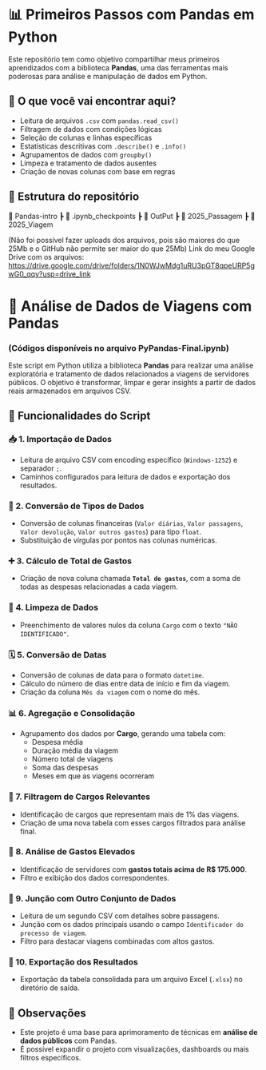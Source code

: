 # 📊 Primeiros Passos com Pandas em Python

Este repositório tem como objetivo compartilhar meus primeiros aprendizados com a biblioteca **Pandas**, uma das ferramentas mais poderosas para análise e manipulação de dados em Python.

## 🧠 O que você vai encontrar aqui?

- Leitura de arquivos `.csv` com `pandas.read_csv()`
- Filtragem de dados com condições lógicas
- Seleção de colunas e linhas específicas
- Estatísticas descritivas com `.describe()` e `.info()`
- Agrupamentos de dados com `groupby()`
- Limpeza e tratamento de dados ausentes
- Criação de novas colunas com base em regras

## 📁 Estrutura do repositório

📂 Pandas-intro
┣ 📂 .ipynb_checkpoints
┣ 📂 OutPut
┣ 📄 2025_Passagem
┣ 📄 2025_Viagem

(Não foi possível fazer uploads dos arquivos, pois são maiores do que 25Mb e o GitHub não permite ser maior do que 25Mb)
Link do meu Google Drive com os arquivos: https://drive.google.com/drive/folders/1N0WJwMdg1uRU3pGT8qpeURP5gwG0_qqy?usp=drive_link  




# 📁 Análise de Dados de Viagens com Pandas
### (Códigos disponíveis no arquivo PyPandas-Final.ipynb)

Este script em Python utiliza a biblioteca **Pandas** para realizar uma análise exploratória e tratamento de dados relacionados a viagens de servidores públicos. O objetivo é transformar, limpar e gerar insights a partir de dados reais armazenados em arquivos CSV.

## 🔧 Funcionalidades do Script

### 📥 1. Importação de Dados
- Leitura de arquivo CSV com encoding específico (`Windows-1252`) e separador `;`.
- Caminhos configurados para leitura de dados e exportação dos resultados.

### 🔄 2. Conversão de Tipos de Dados
- Conversão de colunas financeiras (`Valor diárias`, `Valor passagens`, `Valor devolução`, `Valor outros gastos`) para tipo `float`.
- Substituição de vírgulas por pontos nas colunas numéricas.

### ➕ 3. Cálculo de Total de Gastos
- Criação de nova coluna chamada **`Total de gastos`**, com a soma de todas as despesas relacionadas a cada viagem.

### 🧼 4. Limpeza de Dados
- Preenchimento de valores nulos da coluna `Cargo` com o texto `"NÃO IDENTIFICADO"`.

### 🗓️ 5. Conversão de Datas
- Conversão de colunas de data para o formato `datetime`.
- Cálculo do número de dias entre data de início e fim da viagem.
- Criação da coluna `Mês da viagem` com o nome do mês.

### 📊 6. Agregação e Consolidação
- Agrupamento dos dados por **Cargo**, gerando uma tabela com:
  - Despesa média
  - Duração média da viagem
  - Número total de viagens
  - Soma das despesas
  - Meses em que as viagens ocorreram

### 📌 7. Filtragem de Cargos Relevantes
- Identificação de cargos que representam mais de 1% das viagens.
- Criação de uma nova tabela com esses cargos filtrados para análise final.

### 💸 8. Análise de Gastos Elevados
- Identificação de servidores com **gastos totais acima de R$ 175.000**.
- Filtro e exibição dos dados correspondentes.

### 🔗 9. Junção com Outro Conjunto de Dados
- Leitura de um segundo CSV com detalhes sobre passagens.
- Junção com os dados principais usando o campo `Identificador do processo de viagem`.
- Filtro para destacar viagens combinadas com altos gastos.

### 💾 10. Exportação dos Resultados
- Exportação da tabela consolidada para um arquivo Excel (`.xlsx`) no diretório de saída.





## 📌 Observações
- Este projeto é uma base para aprimoramento de técnicas em **análise de dados públicos** com Pandas.
- É possível expandir o projeto com visualizações, dashboards ou mais filtros específicos.

